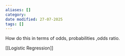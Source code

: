 ```yaml
---
aliases: []
category:
date modified: 27-07-2025
tags: []
---
```

How do this in terms of odds, probabilities ,odds ratio.

[[Logistic Regression]]


 
